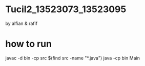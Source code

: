 # Tucil2_13523073_13523095

by alfian & rafif

# how to run

javac -d bin -cp src $(find src -name "\*.java")
java -cp bin Main
